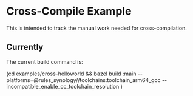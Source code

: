 # Cross-Compile Example

This is intended to track the manual work needed for cross-compilation.

## Currently

The current build command is:

(cd examples/cross-helloworld && bazel build :main --platforms=@rules_synology//toolchains:toolchain_arm64_gcc --incompatible_enable_cc_toolchain_resolution )

